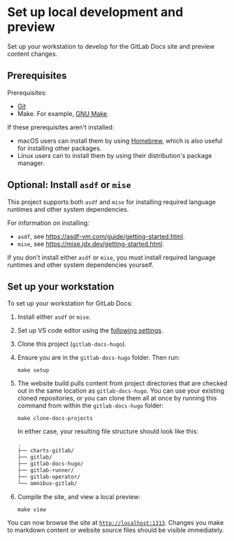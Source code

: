 # Set up local development and preview

Set up your workstation to develop for the GitLab Docs site and preview content changes.

## Prerequisites

Prerequisites:

- [Git](https://git-scm.com)
- Make. For example, [GNU Make](https://www.gnu.org/software/make/).

If these prerequisites aren't installed:

- macOS users can install them by using [Homebrew](https://brew.sh), which is also useful for installing other packages.
- Linux users can to install them by using their distribution's package manager.

## Optional: Install `asdf` or `mise`

This project supports both `asdf` and `mise` for installing required language runtimes and other system dependencies.

For information on installing:

- `asdf`, see <https://asdf-vm.com/guide/getting-started.html>.
- `mise`, see <https://mise.jdx.dev/getting-started.html>.

If you don't install either `asdf` or `mise`, you must install required language runtimes and other system dependencies
yourself.

## Set up your workstation

To set up your workstation for GitLab Docs:

1. Install either `asdf` or `mise`.
1. Set up VS code editor using the [following settings](https://docs.gitlab.com/ee/development/fe_guide/tooling.html#vs-code-settings).
1. Clone this project (`gitlab-docs-hugo`).
1. Ensure you are in the `gitlab-docs-hugo` folder. Then run:

   ```shell
   make setup
   ```

1. The website build pulls content from project directories that are
   checked out in the same location as `gitlab-docs-hugo`. You can use your
   existing cloned repositories, or you can clone them all at once by running this command
   from within the `gitlab-docs-hugo` folder:

   ```shell
   make clone-docs-projects
   ```

   In either case, your resulting file structure should look like this:

   ```markdown
   .
   ├── charts-gitlab/
   ├── gitlab/
   ├── gitlab-docs-hugo/
   ├── gitlab-runner/
   ├── gitlab-operator/
   └── omnibus-gitlab/
   ```

1. Compile the site, and view a local preview:

   ```shell
   make view
   ```

You can now browse the site at [`http://localhost:1313`](http://localhost:1313). Changes you make to markdown content or
website source files should be visible immediately.

